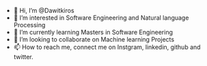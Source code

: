- 👋 Hi, I’m @Dawitkiros
- 👀 I’m interested in Software Engineering and Natural language Processing
- 🌱 I’m currently learning Masters in Software Engineering
- 💞️ I’m looking to collaborate on Machine learning Projects
- 📫 How to reach me, connect me on Instgram, linkedin, github and twitter.

<!---
Dawitkiros/Dawitkiros is a ✨ special ✨ repository because its `README.md` (this file) appears on your GitHub profile.
You can click the Preview link to take a look at your changes.
--->
